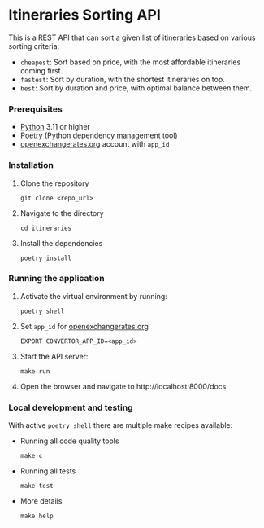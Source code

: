 # Itineraries Sorting API

This is a REST API that can sort a given list of itineraries based on various sorting criteria:

- `cheapest`: Sort based on price, with the most affordable itineraries coming first.
- `fastest`: Sort by duration, with the shortest itineraries on top.
- `best`: Sort by duration and price, with optimal balance between them.

### Prerequisites

- [Python](https://www.python.org/downloads/) 3.11 or higher
- [Poetry](https://python-poetry.org/docs/) (Python dependency management tool)
- [openexchangerates.org](https://openexchangerates.org/signup/free) account with `app_id`

### Installation

1. Clone the repository
   ```shell
   git clone <repo_url>
   ```

2. Navigate to the directory
   ```shell
   cd itineraries
   ```

3. Install the dependencies
   ```shell
   poetry install
   ```

### Running the application

1. Activate the virtual environment by running:
   ```shell
   poetry shell
   ```

2. Set `app_id` for [openexchangerates.org](https://openexchangerates.org/)
   ```shell
   EXPORT CONVERTOR_APP_ID=<app_id>
   ```

3. Start the API server:
   ```shell
   make run
   ```

4. Open the browser and navigate to http://localhost:8000/docs

### Local development and testing
With active `poetry shell` there are multiple make recipes available:

- Running all code quality tools 
   ```shell
   make c
   ```

- Running all tests
   ```shell
   make test
   ```

- More details
   ```shell
   make help
   ```
